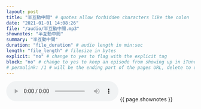 ```yaml
---
layout: post
title: "半互動中間" # quotes allow forbidden characters like the colon
date: "2021-01-01 14:08:26"
file: "/audio/半互動中間.mp3"
shownotes: "半互動中間"
summary: "半互動中間"
duration: "file_duration" # audio length in min:sec
length: "file_length" # filesize in bytes
explicit: "no" # change to yes to flag with the explicit tag
block: "no" # change to yes to keep an episode from showing up in iTunes
# permalink: /1 # will be the ending part of the pages URL, delete to default to the title
---
```


<audio controls>
<source src="{{site.url}}{{site.baseurl}}{{ page.file }}" type="audio/x-mp3">
Your browser does not support the audio element.
</audio>
{{ page.shownotes }}
